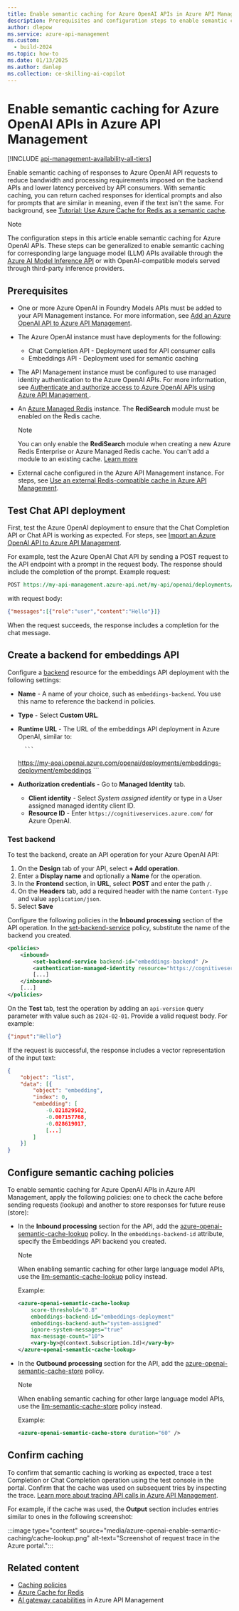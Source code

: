 ```yaml
---
title: Enable semantic caching for Azure OpenAI APIs in Azure API Management
description: Prerequisites and configuration steps to enable semantic caching for Azure OpenAI APIs in Azure API Management.
author: dlepow
ms.service: azure-api-management
ms.custom:
  - build-2024
ms.topic: how-to
ms.date: 01/13/2025
ms.author: danlep
ms.collection: ce-skilling-ai-copilot
---
```


# Enable semantic caching for Azure OpenAI APIs in Azure API Management

[!INCLUDE [api-management-availability-all-tiers](../../includes/api-management-availability-all-tiers.md)]

Enable semantic caching of responses to Azure OpenAI API requests to reduce bandwidth and processing requirements imposed on the backend APIs and lower latency perceived by API consumers. With semantic caching, you can return cached responses for identical prompts and also for prompts that are similar in meaning, even if the text isn't the same. For background, see [Tutorial: Use Azure Cache for Redis as a semantic cache](../redis/tutorial-semantic-cache.md).

> [!NOTE]
> The configuration steps in this article enable semantic caching for Azure OpenAI APIs. These steps can be generalized to enable semantic caching for corresponding large language model (LLM) APIs available through the [Azure AI Model Inference API](/azure/ai-studio/reference/reference-model-inference-api) or with OpenAI-compatible models served through third-party inference providers. 

## Prerequisites

* One or more Azure OpenAI in Foundry Models APIs must be added to your API Management instance. For more information, see [Add an Azure OpenAI API to Azure API Management](azure-openai-api-from-specification.md).
* The Azure OpenAI instance must have deployments for the following:

    * Chat Completion API - Deployment used for API consumer calls 
    * Embeddings API - Deployment used for semantic caching
* The API Management instance must be configured to use managed identity authentication to the Azure OpenAI APIs. For more information, see [Authenticate and authorize access to Azure OpenAI APIs using Azure API Management ](api-management-authenticate-authorize-azure-openai.md#authenticate-with-managed-identity).
* An [Azure Managed Redis](../redis/quickstart-create-managed-redis.md) instance. The **RediSearch** module must be enabled on the Redis cache.
    > [!NOTE]
    > You can only enable the **RediSearch** module when creating a new Azure Redis Enterprise or Azure Managed Redis cache. You can't add a module to an existing cache. [Learn more](../redis/redis-modules.md)
* External cache configured in the Azure API Management instance. For steps, see [Use an external Redis-compatible cache in Azure API Management](api-management-howto-cache-external.md).


## Test Chat API deployment

First, test the Azure OpenAI deployment to ensure that the Chat Completion API or Chat API is working as expected. For steps, see [Import an Azure OpenAI API to Azure API Management](azure-openai-api-from-specification.md#test-the-azure-openai-api).

For example, test the Azure OpenAI Chat API by sending a POST request to the API endpoint with a prompt in the request body. The response should include the completion of the prompt. Example request:

```rest
POST https://my-api-management.azure-api.net/my-api/openai/deployments/chat-deployment/chat/completions?api-version=2024-02-01
```

with request body:

```json
{"messages":[{"role":"user","content":"Hello"}]}
```

When the request succeeds, the response includes a completion for the chat message.

## Create a backend for embeddings API

Configure a [backend](backends.md) resource for the embeddings API deployment with the following settings:

* **Name** - A name of your choice, such as `embeddings-backend`. You use this name to reference the backend in policies.
* **Type** - Select **Custom URL**.
* **Runtime URL** - The URL of the embeddings API deployment in Azure OpenAI, similar to:

        ```
  https://my-aoai.openai.azure.com/openai/deployments/embeddings-deployment/embeddings
        ```
* **Authorization credentials** - Go to **Managed Identity** tab.
  * **Client identity** - Select *System assigned identity* or type in a User assigned managed identity client ID.
  * **Resource ID** - Enter `https://cognitiveservices.azure.com/` for Azure OpenAI.

### Test backend 

To test the backend, create an API operation for your Azure OpenAI API:

1. On the **Design** tab of your API, select **+ Add operation**.
1. Enter a **Display name** and optionally a **Name** for the operation.
1. In the **Frontend** section, in **URL**, select **POST** and enter the path `/`.
1. On the **Headers** tab, add a required header with the name `Content-Type` and value `application/json`.
1. Select **Save**

Configure the following policies in the **Inbound processing** section of the API operation. In the [set-backend-service](set-backend-service-policy.md) policy, substitute the name of the backend you created.

```xml
<policies>
    <inbound>
        <set-backend-service backend-id="embeddings-backend" />
        <authentication-managed-identity resource="https://cognitiveservices.azure.com/" />
        [...]
    </inbound>
    [...]
</policies>
```
 
On the **Test** tab, test the operation by adding an `api-version` query parameter with value such as `2024-02-01`. Provide a valid request body. For example:

```json
{"input":"Hello"}
```        

If the request is successful, the response includes a vector representation of the input text:

```json
{
    "object": "list",
    "data": [{
        "object": "embedding",
        "index": 0,
        "embedding": [
            -0.021829502,
            -0.007157768,
            -0.028619017,
            [...]
        ]
    }]
}

```

## Configure semantic caching policies

To enable semantic caching for Azure OpenAI APIs in Azure API Management, apply the following policies: one to check the cache before sending requests (lookup) and another to store responses for future reuse (store):
* In the **Inbound processing** section for the API, add the [azure-openai-semantic-cache-lookup](azure-openai-semantic-cache-lookup-policy.md) policy. In the `embeddings-backend-id` attribute, specify the Embeddings API backend you created.

    > [!NOTE]
    > When enabling semantic caching for other large language model APIs, use the [llm-semantic-cache-lookup](llm-semantic-cache-lookup-policy.md) policy instead.

    Example:

    ```xml
    <azure-openai-semantic-cache-lookup
        score-threshold="0.8"
        embeddings-backend-id="embeddings-deployment"
        embeddings-backend-auth="system-assigned"
        ignore-system-messages="true"
        max-message-count="10">
        <vary-by>@(context.Subscription.Id)</vary-by>
    </azure-openai-semantic-cache-lookup>
    
* In the **Outbound processing** section for the API, add the [azure-openai-semantic-cache-store](azure-openai-semantic-cache-store-policy.md) policy.

    > [!NOTE]
    > When enabling semantic caching for other large language model APIs, use the [llm-semantic-cache-store](llm-semantic-cache-store-policy.md) policy instead.

    Example:

    ```xml
    <azure-openai-semantic-cache-store duration="60" />
    ```

## Confirm caching

To confirm that semantic caching is working as expected, trace a test Completion or Chat Completion operation using the test console in the portal. Confirm that the cache was used on subsequent tries by inspecting the trace. [Learn more about tracing API calls in Azure API Management](api-management-howto-api-inspector.md).

For example, if the cache was used, the **Output** section includes entries similar to ones in the following screenshot:

:::image type="content" source="media/azure-openai-enable-semantic-caching/cache-lookup.png" alt-text="Screenshot of request trace in the Azure portal.":::

## Related content

* [Caching policies](api-management-policies.md#caching)
* [Azure Cache for Redis](../azure-cache-for-redis/cache-overview.md)
* [AI gateway capabilities](genai-gateway-capabilities.md) in Azure API Management
